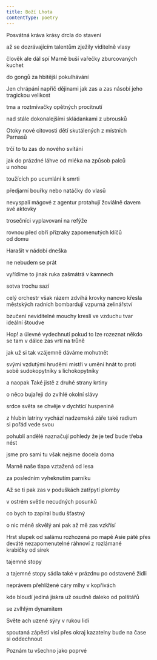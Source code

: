 ```yaml
---
title: Boží Lhota
contentType: poetry
---
```


<section>

Posvátná kráva krásy drcla do stavení

až se dozrávajícím talentům zježily viditelně vlasy

člověk ale dál spí Marně buší vařečky zburcovaných  
kuchet

do gongů za hbitější pokulhávání

Jen chrápání napříč dějinami jak zas a zas násobí jeho  
tragickou velikost

tma a roztmívačky opětných procitnutí

nad stále dokonalejšími skládankami z ubrousků

Otoky nové citovosti dětí skutálených z místních  
Parnasů

trčí to tu zas do nového svítání

jak do prázdné láhve od mléka na způsob palců  
u nohou

toužících po ucumlání k smrti

předjarní bouřky nebo natáčky do vlasů

nevyspalí mágové z agentur protahují žoviálně davem  
své aktovky

trosečníci vyplavovaní na refýže

rovnou před obří přízraky zapomenutých klíčů  
od domu

Harašit v nádobí dneška

ne nebudem se prát

vyřídíme to jinak ruka zašmátrá v kamnech

sotva trochu sazí

celý orchestr však rázem zdvíhá krovky nanovo křesla  
městských radních bombardují vzpurná zelinářství

bzučení neviditelné mouchy kreslí ve vzduchu tvar  
ideální štoudve

Hop! a úlevné vydechnutí pokud to lze rozeznat někdo  
se tam v dálce zas vrtí na trůně

jak už si tak vzájemně dáváme mohutnět

svými vzdutými hruděmi mistři v umění hnát to proti  
sobě sudokopytníky s lichokopytníky

a naopak Také jistě z druhé strany krtiny

o něco bujařeji do zvlhlé okolní slávy

srdce světa se chvěje v dychtící huspenině

z hlubin latriny vychází nadzemská záře také radium  
si pořád vede svou

pohublí andělé naznačují pohledy že je teď bude třeba  
nést

jsme pro sami tu však nejsme docela doma

Marně naše tlapa vztažená od lesa

za posledním vyheknutím parníku

Až se ti pak zas v poduškách zatřpytí plomby

v ostrém světle necudných posunků

co bych to zapíral budu šťastný

o nic méně skvělý ani pak až mě zas vzkřísí

Hrst slupek od salámu rozhozená po mapě Asie páté přes  
deváté nezapomenutelné ráhnoví z rozlámané  
krabičky od sirek

tajemné stopy

a tajemné stopy sádla také v prázdnu po odstavené židli

neprávem přehlížené cáry mlhy v kopřivách

kde bloudí jediná jiskra už osudně daleko od polštářů

se zvlhlým dynamitem

Světe ach uzené sýry v rukou lidí

spoutaná zápěstí visí přes okraj kazatelny bude na čase  
si oddechnout

Poznám tu všechno jako poprvé

</section>
